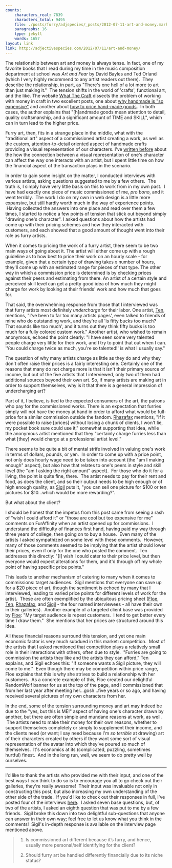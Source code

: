 ```yaml
---
counts:
    characters_real: 7839
    characters_total: 9495
    file: ./posts/furry/adjspecies/_posts/2012-07-11-art-and-money.markdown
    paragraphs: 16
    type: jekyll
    words: 1657
layout: link
link: http://adjectivespecies.com/2012/07/11/art-and-money/
---
```


The relationship between art and money is always tense. In fact, one of my
favorite books that I read during my time in the music composition department at
school was *Art and Fear* by David Bayles and Ted Orland (which I very highly
recommend to any artist readers out there).  They describe the relationship, in
part, as "There's one hell of a lot more to art than just making it."  The
tension shifts in the world of 'crafts', functional art, and the like. The
website [What The Craft](http://whatthecraft.com) dissects the problem of
working with money in craft in two excellent posts, one about [why handmade is
"so
expensive"](http://whatthecraft.com/overpriced-cant-afford-handmade-pricing/) and
another about [how to price hand-made
goods](http://whatthecraft.com/how-to-pricing/).  In both cases, the author
explains that "\[h\]andmade goods mean attention to detail, quality
craftsmanship, and a significant amount of TIME and SKILL", which can in turn
lead to the higher price.

Furry art, then, fits in a strange place in the middle, what with the
"traditional art" aspect of a commissioned artist creating a work, as well as
the custom, attention-to-detail oriented aspect of handmade crafts providing a
visual representation of our characters. I've [written
before](http://adjectivespecies.com/2011/11/23/character-versus-self/) about the
how the connection between a visual representation of one's character can affect
the way one interacts with an artist, but I spent little time on how the
financial aspect of the transaction plays in the scenario.<!--more-->

In order to gain some insight on the matter, I conducted interviews with various
artists, asking questions suggested to me by a few others.  The truth is, I
simply have very little basis on this to work from in my own past.  I have had
exactly one piece of music commissioned of me, *pro bono*, and it went terribly.
 The work I do on my own in web design is a little more expansive, but still
hardly worth much in the way of experience points.  Having collected the answers
into one place and read over them a few times, I started to notice a few points
of tension that stick out beyond simply "drawing one's character". I asked
questions about how the artists had come up with their pricing schemes and how
they interacted with customers, and each showed that a good amount of thought
went into their role as furry artists.

When it comes to pricing the work of a furry artist, there seem to be two main
ways of going about it. The artist will either come up with a rough guideline as
to how best to price their work on an hourly scale - for example, given that a
certain type of drawing takes *x* number of hours, they'll come up with an
estimated range for pieces of that type. The other way in which a commission
price is determined is by checking prices against their peers and estimating
from there. An artist of a certain style and perceived skill level can get a
pretty good idea of how much they might charge for work by looking at their
friends' work and how much that goes for.

That said, the overwhelming response from those that I interviewed was that
furry artists most definitely *undercharge* for their labor. One artist,
[Ten](http://www.furaffinity.net/user/ten"), mentions, "I've been
to far too many artists pages', even talked to friends of mine who do
outstanding work, and they're all 'is fifty bucks too much? That sounds like too
much', and it turns out they think fifty bucks is too much for a fully colored
custom work." Another artist, who wished to remain anonymous, echoed the point
clearly: "I have seen some very talented people charge very little for their
work, and I try to point that out when I can. 'You could charge twice as much,
you're so talented!' is what I usually say."

The question of why many artists charge as little as they do and why they don't
often raise their prices is a fairly interesting one. Certainly one of the
reasons that many do not charge more is that it isn't their primary source of
income, but out of the five artists that I interviewed, only two of them had
additional sources beyond their own art. So, if many artists are making art in
order to support themselves, why is it that there is a general impression of
undercharging art?

Part of it, I believe, is tied to the expected consumers of the art, the patrons
who pay for the commissioned works. There is an expectation that furries simply
will not have the money at hand in order to afford what would be full-price for
a similar commission outside the fandom.
[Rhazafax](http://www.furaffinity.net/user/rhazafax)
mentions, "if it were possible to raise \[prices\] without losing a chunk of
clients, I won't lie, my pocket book sure could use it," somewhat supporting
that idea, while the anonymous artist mentioned that they "certainly charge
furries less than what \[they\] would charge at a professional artist level."

There seems to be quite a bit of mental strife involved in valuing one's work in
terms of dollars, pounds, or yen.  In order to come up with a price point, not
only does hourly wage need to be taken into account (the "am I making enough"
aspect), but also how that relates to one's peers in style and skill level (the
"am I asking the right amount" aspect).  For those who do it for a living, the
point is quite fine, there.  The artist needs to pay for their rent and food, as
does the client, and so their output needs to be high enough or of high enough
quality; as [Sigil](http://www.furaffinity.net/user/sigil) puts it, "you can
sell one picture for $100 or ten pictures for $10...which would be more
rewarding?".

But what about the client?

I should be honest that the impetus from this post came from seeing a rash of
"wish I could afford it" or "those are cool but too expensive for me" comments
on FurAffinity when an artist opened up for commissions.  I understand the
difficulty of finances first hand, having paid my way through three years of
college, then going on to buy a house.  Even many of the artists I asked
sympathized on some level with these comments.  However, many of those comments
seemed to be implying that the artist should lower their prices, even if only
for the one who posted the comment.  Ten addresses this directly: "\[I\] wish I
could cater to their price level, but then everyone would expect alterations for
them, and it'd through off my whole point of having specific price points."

This leads to another mechanism of catering to many when it comes to
commissions: target audiences.  Sigil mentions that everyone can save up for a
$20 piece of art, though the sentiment is echoed by many that I interviewed,
leading to varied price points for different levels of work for the artist.
 These are often exemplified by the ubiquitous pricing sheet
([Floe](http://www.furaffinity.net/view/8004380/),
[Ten](http://www.furaffinity.net/view/8249974/),
[Rhazafax](http://www.furaffinity.net/view/5995209/),
and [Sigil](http://www.furaffinity.net/view/7145986/) - the four named
interviewees - all have their own in their galleries).  Another example of a
targeted client base was provided by
[Floe](http://www.furaffinity.net/user/floe): "My target
audience is repeat customers.  I tend to get better every time I draw them."
 She mentions that her prices are structured around this idea.

All these financial reasons surround this tension, and yet one main economic
factor is very much subdued in this market: competition.  Most of the artists
that I asked mentioned that competition plays a relatively small role in their
interactions with others, often due to style.  "Furries are going to commission
the artists they like and the artists they can afford," Ten explains, and Sigil
echoes this: "if someone wants a Sigil picture, they will come to me."  Even
though there may be competition within price range, Floe explains that this is
why she strives to build a relationship with her customers.  As a concrete
example of this, Floe created our delightful RandomWolf banner for us at the top
of the page, and I commissioned that from her last year after meeting
her...gosh...five years or so ago, and having received several pictures of my
own characters from her.

In the end, some of the tension surrounding money and art may indeed be due to
the "yes, but this is ME!" aspect of having one's character drawn by another,
but there are often simple and mundane reasons at work, as well.  The artists
need to make their money for their own reasons, whether to support themselves
completely or simply to supplement their income, and the clients need (or want;
I say need because I'm *so terrible* at drawing) art of their characters created
by others if they want some sort of visual representation of the avatar into
which they've poured so much of themselves.  It's economics at its (complicated,
puzzling, sometimes hurtful) finest.  And in the long run, well, we seem to do
pretty well by ourselves.

-----

I'd like to thank the artists who provided me with their input, and one of the
best ways I can think to do so is to encourage you all to go check out their
galleries, they're really awesome!  Their input was invaluable not only in
constructing this post, but also increasing my own understanding of the other
side of the trade.  If you'd like to check out their responses in full, I've
posted four of the interviews
[here](http://adjectivespecies.com/interviews-for-art-and-money/).  I asked
seven base questions, but, of two of the artists, I asked an eighth question
that was put to me by a few friends.  Sigil broke this down into two delightful
sub-questions that anyone can answer in their own way; feel free to let us know
what you think in the comments!  Sigil's in-depth response is available on the
interview page mentioned above.

> 1. Is commissioned art different because it’s furry, and hence,
> usually more personal/self identifying for the client?
>
> 2. Should furry art be handled differently financially due to its niche
> status?
